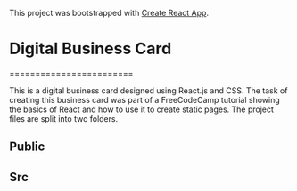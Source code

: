 
This project was bootstrapped with [Create React App](https://github.com/facebook/create-react-app).


# Digital Business Card
========================

This is a digital business card designed using React.js and CSS. The task of creating this business card was part of a FreeCodeCamp tutorial showing the basics of React and how to use it to create static pages. The project files are split into two folders.

## Public


## Src
